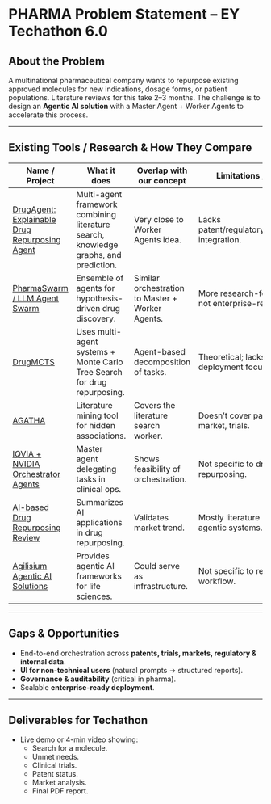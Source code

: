 # PHARMA Problem Statement – EY Techathon 6.0

## About the Problem
A multinational pharmaceutical company wants to repurpose existing approved molecules for new indications, dosage forms, or patient populations. Literature reviews for this take 2–3 months. The challenge is to design an **Agentic AI solution** with a Master Agent + Worker Agents to accelerate this process.

---

## Existing Tools / Research & How They Compare

| Name / Project | What it does | Overlap with our concept | Limitations / Gaps |
|---|---|---|---|
| [DrugAgent: Explainable Drug Repurposing Agent](https://arxiv.org/abs/2408.13378) | Multi-agent framework combining literature search, knowledge graphs, and prediction. | Very close to Worker Agents idea. | Lacks patent/regulatory/enterprise integration. |
| [PharmaSwarm / LLM Agent Swarm](https://arxiv.org/abs/2504.17967) | Ensemble of agents for hypothesis-driven drug discovery. | Similar orchestration to Master + Worker Agents. | More research-focused; not enterprise-ready. |
| [DrugMCTS](https://arxiv.org/abs/2507.07426) | Uses multi-agent systems + Monte Carlo Tree Search for drug repurposing. | Agent-based decomposition of tasks. | Theoretical; lacks deployment focus. |
| [AGATHA](https://pubmed.ncbi.nlm.nih.gov/40674898/) | Literature mining tool for hidden associations. | Covers the literature search worker. | Doesn’t cover patents, market, trials. |
| [IQVIA + NVIDIA Orchestrator Agents](https://blogs.nvidia.com/blog/iqvia-ai-agents-clinical-research/) | Master agent delegating tasks in clinical ops. | Shows feasibility of orchestration. | Not specific to drug repurposing. |
| [AI-based Drug Repurposing Review](https://pmc.ncbi.nlm.nih.gov/articles/PMC11984889/) | Summarizes AI applications in drug repurposing. | Validates market trend. | Mostly literature review, not agentic systems. |
| [Agilisium Agentic AI Solutions](https://www.agilisium.com/agentic-ai-solutions) | Provides agentic AI frameworks for life sciences. | Could serve as infrastructure. | Not specific to repurposing workflow. |

---

## Gaps & Opportunities
- End-to-end orchestration across **patents, trials, markets, regulatory & internal data**.
- **UI for non-technical users** (natural prompts → structured reports).  
- **Governance & auditability** (critical in pharma).  
- Scalable **enterprise-ready deployment**.  

---

## Deliverables for Techathon
- Live demo or 4-min video showing:  
  - Search for a molecule.  
  - Unmet needs.  
  - Clinical trials.  
  - Patent status.  
  - Market analysis.  
  - Final PDF report.  

